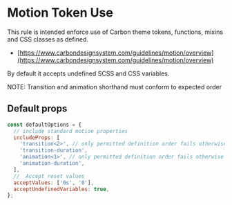 # Motion Token Use

This rule is intended enforce use of Carbon theme tokens, functions, mixins and
CSS classes as defined.

- [https://www.carbondesignsystem.com/guidelines/motion/overview](https://www.carbondesignsystem.com/guidelines/motion/overview)

By default it accepts undefined SCSS and CSS variables.

NOTE: Transition and animation shorthand must conform to expected order

## Default props

```js
const defaultOptions = {
  // include standard motion properties
  includeProps: [
    'transition<2>', // only permitted definition order fails otherwise
    'transition-duration',
    'animation<1>', // only permitted definition order fails otherwise
    'animation-duration',
  ],
  //  Accept reset values
  acceptValues: ['0s', '0'],
  acceptUndefinedVariables: true,
};
```
